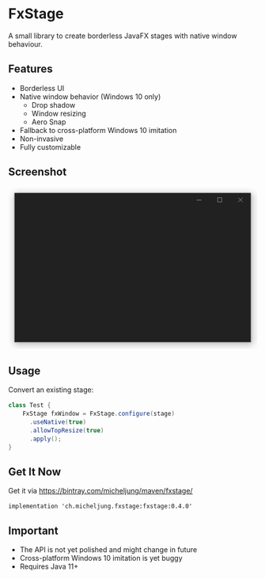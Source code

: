 # FxStage

A small library to create borderless JavaFX stages with native window behaviour.

## Features

* Borderless UI
* Native window behavior (Windows 10 only)
  * Drop shadow
  * Window resizing
  * Aero Snap
* Fallback to cross-platform Windows 10 imitation
* Non-invasive
* Fully customizable

## Screenshot

![Screenshot](media/screenshot.png)

## Usage

Convert an existing stage:

```java
class Test {
    FxStage fxWindow = FxStage.configure(stage)
      .useNative(true)
      .allowTopResize(true)
      .apply();
}
```

## Get It Now

Get it via https://bintray.com/micheljung/maven/fxstage/

```
implementation 'ch.micheljung.fxstage:fxstage:0.4.0'
```

## Important

* The API is not yet polished and might change in future
* Cross-platform Windows 10 imitation is yet buggy
* Requires Java 11+